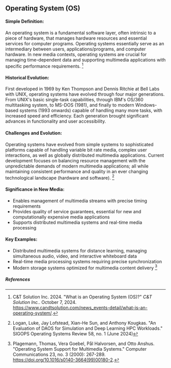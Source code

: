 ## Operating System (OS)
#### Simple Definition:
 An operating system is a fundamental software layer, often intrinsic to a piece of hardware, that manages hardware resources and essential services for computer programs. Operating systems essentially serve as an intermediary between users, applications/programs, and computer hardware. In new media contexts, operating systems are crucial for managing time-dependent data and supporting multimedia applications with specific performance requirements. [^candtsolution2024]
#### Historical Evolution: 
First developed in 1969 by Ken Thompson and Dennis Ritchie at Bell Labs with UNIX, operating systems have evolved through four major generations. From UNIX's basic single-task capabilities, through IBM's OS/360 multitasking system, to MS-DOS (1981), and finally to modern Windows-based systems (1993 onwards) capable of handling many more tasks, with increased speed and efficiency. Each generation brought significant advances in functionality and user accessibility.
#### Challenges and Evolution: 
Operating systems have evolved from simple systems to sophisticated platforms capable of handling variable bit rate media, complex user interactions, as well as globally distributed multimedia applications. Current development focuses on balancing resource management with the unpredictable demands of modern multimedia applications; all while maintaining consistent performance and quality in an ever changing technological landscape (hardware and software). [^logan2024]
#### Significance in New Media:
- Enables management of multimedia streams with precise timing requirements
- Provides quality of service guarantees, essential for new and computationally expensive media applications
- Supports distributed multimedia systems and real-time media processing
#### Key Examples:
- Distributed multimedia systems for distance learning, managing simultaneous audio, video, and interactive whiteboard data 
- Real-time media processing systems requiring precise synchronization
- Modern storage systems optimized for multimedia content delivery [^plagemann2000]

##### References

[^plagemann2000]: Plagemann, Thomas, Vera Goebel, Pål Halvorsen, and Otto Anshus. "Operating System Support for Multimedia Systems." Computer Communications 23, no. 3 (2000): 267-289. https://doi.org/10.1016/s0140-3664(99)00180-2.

[^logan2024]: Logan, Luke, Jay Lofstead, Xian-He Sun, and Anthony Kougkas. "An Evaluation of DAOS for Simulation and Deep Learning HPC Workloads." SIGOPS Operating Systems Review 58, no. 1 (June 2024)

[^candtsolution2024]: C&T Solution Inc. 2024. "What is an Operating System (OS)?" *C&T Solution Inc.*. October 7, 2024. https://www.candtsolution.com/news_events-detail/what-is-an-operating-system/.


